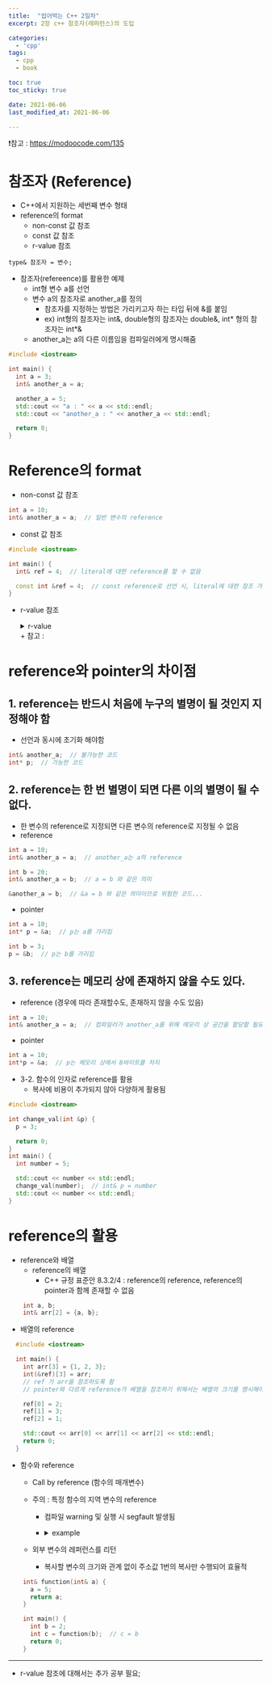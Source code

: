 ```yaml
---
title:  "씹어먹는 C++ 2일차"
excerpt: 2장 c++ 참조자(레퍼런스)의 도입

categories:
  - 'cpp'
tags:
  - cpp
  - book

toc: true
toc_sticky: true

date: 2021-06-06
last_modified_at: 2021-06-06

---
```


❗참고 : <https://modoocode.com/135>

# 참조자 (Reference)

* C++에서 지원하는 세번째 변수 형태
* reference의 format
  + non-const 값 참조
  + const 값 참조
  + r-value 참조

```
type& 참조자 = 변수;
```

* 참조자(refereence)를 활용한 예제
  + int형 변수 a를 선언
  + 변수 a의 참조자로 another_a를 정의
    - 참조자를 지정하는 방법은 가리키고자 하는 타입 뒤에 &를 붙임
    - ex) int형의 참조자는 int&, double형의 참조자는 double&, int* 형의 참조자는 int*&
  + another_a는 a의 다른 이름임을 컴파일러에게 명시해줌

```cpp
#include <iostream>

int main() {
  int a = 3;
  int& another_a = a;

  another_a = 5;
  std::cout << "a : " << a << std::endl;
  std::cout << "another_a : " << another_a << std::endl;

  return 0;
}
```

# Reference의 format

* non-const 값 참조

```cpp
int a = 10;
int& another_a = a;  // 일반 변수의 reference
```

* const 값 참조

```cpp
#include <iostream>

int main() {
  int& ref = 4;  // literal에 대한 reference를 할 수 없음

  const int &ref = 4;  // const reference로 선언 시, literal에 대한 참조 가능
}
```

* r-value 참조
  <details>
    <summary> r-value </summary>
    
    * r-value 주소값을 취할 수 없는 값, 코드의 오른쪽에만 있을 수 있는 값
  
    ```cpp
    std::string a = "abc";  // l-value (a) = r-value ("abc")
    std::string b = a;      // l-value (b) = l-value (a)
    ```
  </details>
  + 참고 : <https://modoocode.com/189>


# reference와 pointer의 차이점

## 1. reference는 반드시 처음에 누구의 별명이 될 것인지 지정해야 함
* 선언과 동시에 초기화 해야함

```cpp
int& another_a;  // 불가능한 코드
int* p;  // 가능한 코드
```

## 2. reference는 한 번 별명이 되면 다른 이의 별명이 될 수 없다.
* 한 변수의 reference로 지정되면 다른 변수의 reference로 지정될 수 없음
* reference

```cpp
int a = 10;
int& another_a = a;  // another_a는 a의 reference

int b = 20;
int& another_a = b;  // a = b 와 같은 의미

&another_a = b;  // &a = b 와 같은 의미이므로 위험한 코드...
```

* pointer

```c
int a = 10;
int* p = &a;  // p는 a를 가리킴

int b = 3;
p = &b;  // p는 b를 가리킴
```

## 3. reference는 메모리 상에 존재하지 않을 수도 있다.

* reference (경우에 따라 존재할수도, 존재하지 않을 수도 있음)

```cpp
int a = 10;
int& another_a = a;  // 컴파일러가 another_a를 위해 메모리 상 공간을 할당할 필요 없음
```

* pointer

```c
int a = 10;
int*p = &a;  // p는 메모리 상에서 8바이트를 차지
```

* 3-2. 함수의 인자로 reference를 활용
  + 복사에 비용이 추가되지 않아 다양하게 활용됨

```cpp
#include <iostream>

int change_val(int &p) {
  p = 3;

  return 0;
}
int main() {
  int number = 5;

  std::cout << number << std::endl;
  change_val(number);  // int& p = number
  std::cout << number << std::endl;
}
```


# reference의 활용

* reference와 배열
  + reference의 배열
    - C++ 규정 표준안 8.3.2/4 : reference의 reference, reference의 pointer과 함께 존재할 수 없음

```cpp
    int a, b;
    int& arr[2] = {a, b};
```

  + 배열의 reference

```cpp
  #include <iostream>

  int main() {
    int arr[3] = {1, 2, 3};
    int(&ref)[3] = arr;
    // ref 가 arr을 참조하도록 함
    // pointer와 다르게 reference가 배열을 참조하기 위해서는 배열의 크기를 명시해야함

    ref[0] = 2;
    ref[1] = 3;
    ref[2] = 1;

    std::cout << arr[0] << arr[1] << arr[2] << std::endl;
    return 0;
  }
```

* 함수와 reference
  + Call by reference (함수의 매개변수)
  + 주의 : 특정 함수의 지역 변수의 reference
    - 컴파일 warning 및 실행 시 segfault 발생됨
    - <details>
      <summary> example </summary>
  
      ```cpp
      int& function() {
        int a = 2;
        return a;
      }

      int main() {
        int b = function();
        b = 3;
        return 0;
      }
      ```
  
    </details>
    
  + 외부 변수의 레퍼런스를 리턴
    - 복사할 변수의 크기와 관계 없이 주소값 1번의 복사만 수행되어 효율적

```cpp
    int& function(int& a) {
      a = 5;
      return a;
    }

    int main() {
      int b = 2;
      int c = function(b);  // c = b
      return 0;
    }
```


- - -

* r-value 참조에 대해서는 추가 공부 필요;
